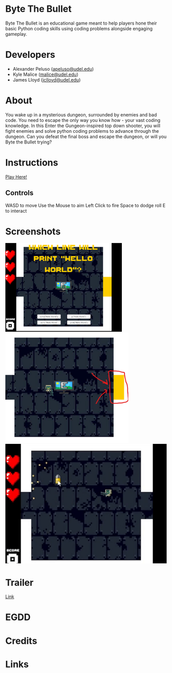 # Byte The Bullet
Byte The Bullet is an educational game meant to help players hone their basic Python coding skills using coding problems alongside engaging gameplay.

# Developers
- Alexander Peluso (apeluso@udel.edu)
- Kyle Malice (malice@udel.edu)
- James Lloyd (jclloyd@udel.edu)

# About
You wake up in a mysterious dungeon, surrounded by enemies and bad code. You need to escape the only way you know how - your vast coding knowledge. In this Enter the Gungeon-inspired top down shooter, you will fight enemies and solve python coding problems to advance through the dungeon. Can you defeat the final boss and escape the dungeon, or will you Byte the Bullet trying?

# Instructions
[Play Here!](https://apeluso03.github.io/Byte_The_Bullet/)
## Controls
WASD to move
Use the Mouse to aim
Left Click to fire
Space to dodge roll
E to interact

# Screenshots
![Screenshot of a question being answered](docs/Screenshot1.png)
![Screenshot of locked question room](docs/Screenshot2.png)
![Screenshot of player fighting an enemy](docs/Screenshot3.png)

# Trailer
[Link](https://www.youtube.com/watch?v=-QafAWPW3FY&ab_channel=apel)

# EGDD

# Credits

# Links
